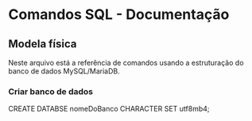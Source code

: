 # Comandos SQL - Documentação

## Modela física

Neste arquivo está a referência de comandos usando a estruturação do banco de dados MySQL/MariaDB.

### Criar banco de dados

CREATE DATABSE nomeDoBanco CHARACTER SET utf8mb4;
